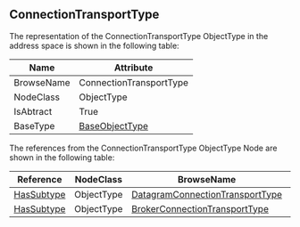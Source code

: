 <!-- objecttype -->
## ConnectionTransportType

The representation of the ConnectionTransportType ObjectType in the address space is shown in the following table:  

|Name|Attribute|
|---|---|
|BrowseName|ConnectionTransportType|
|NodeClass|ObjectType|
|IsAbtract|True|
|BaseType|[BaseObjectType](../../../Part5/ObjectTypes/BaseObjectType/readme.md)|

The references from the ConnectionTransportType ObjectType Node are shown in the following table:  

|Reference|NodeClass|BrowseName|DataType|TypeDefinition|ModellingRule|
|---|---|---|---|---|---|
|[HasSubtype](../../../Part3/ReferenceTypes/HasSubtype/readme.md)|ObjectType|[DatagramConnectionTransportType](#DatagramConnectionTransportType)||||
|[HasSubtype](../../../Part3/ReferenceTypes/HasSubtype/readme.md)|ObjectType|[BrokerConnectionTransportType](#BrokerConnectionTransportType)||||


